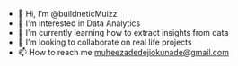 - 👋 Hi, I’m @buildneticMuizz
- 👀 I’m interested in Data Analytics
- 🌱 I’m currently learning how to extract insights from data
- 💞️ I’m looking to collaborate on real life projects
- 📫 How to reach me muheezadedejiokunade@gmail.com

<!---
buildneticMuizz/buildneticMuizz is a ✨ special ✨ repository because its `README.md` (this file) appears on your GitHub profile.
You can click the Preview link to take a look at your changes.
--->
